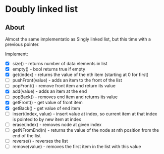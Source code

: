 # Doubly linked list

## About
Almost the same implementatio as Singly linked list, but this time with a previous pointer. 

Implement:

- [x] size() - returns number of data elements in list
- [x] empty() - bool returns true if empty
- [x] get(index) - returns the value of the nth item (starting at 0 for first)
- [ ] pushFront(value) - adds an item to the front of the list
- [ ] popFront() - remove front item and return its value
- [x] add(value) - adds an item at the end
- [ ] popBack() - removes end item and returns its value
- [x] getFront() - get value of front item
- [x] getBack() - get value of end item
- [ ] insert(index, value) - insert value at index, so current item at that index is pointed to by new item at index
- [ ] erase(index) - removes node at given index
- [ ] getNFromEnd(n) - returns the value of the node at nth position from the end of the list
- [ ] reverse() - reverses the list
- [ ] remove(value) - removes the first item in the list with this value
